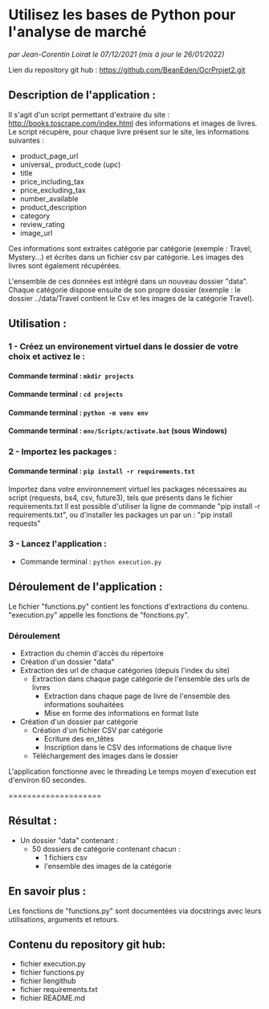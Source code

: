 # Utilisez les bases de Python pour l'analyse de marché
*par Jean-Corentin Loirat
le 07/12/2021 (mis à jour le 26/01/2022)*

Lien du repository git hub : https://github.com/BeanEden/OcrProjet2.git

## Description de l'application :
Il s'agit d'un script permettant d'extraire du site : http://books.toscrape.com/index.html des informations et images de livres.
Le script récupère, pour chaque livre présent sur le site, les informations suivantes :
 * product_page_url
 * universal_ product_code (upc)
 * title
 * price_including_tax
 * price_excluding_tax
 * number_available
 * product_description
 * category
 * review_rating
 * image_url 

Ces informations sont extraites catégorie par catégorie (exemple : Travel, Mystery...) et écrites dans un fichier csv par catégorie.
Les images des livres sont également récupérées.

L'ensemble de ces données est intégré dans un nouveau dossier "data".
Chaque catégorie dispose ensuite de son propre dossier (exemple : le dossier ../data/Travel contient le Csv et les images de la catégorie Travel).




## Utilisation :

### 1 - Créez un environement virtuel dans le dossier de votre choix et activez le :
#### Commande terminal : `mkdir projects`
#### Commande terminal : `cd projects`
#### Commande terminal : `python -m venv env`
#### Commande terminal : `env/Scripts/activate.bat` (sous Windows)



### 2 - Importez les packages :
#### Commande terminal : `pip install -r requirements.txt`
Importez dans votre environnement virtuel les packages nécessaires au script (requests, bs4, csv, future3), tels que présents dans le fichier requirements.txt
Il est possible d'utiliser la ligne de commande "pip install -r requirements.txt",
ou d'installer les packages un par un : "pip install requests"

### 3 - Lancez l'application : 
* Commande terminal : `python execution.py`




## Déroulement de l'application :
Le fichier "functions.py" contient les fonctions d'extractions du contenu.
"execution.py" appelle les fonctions de "fonctions.py".


### Déroulement
* Extraction du chemin d'accès du répertoire
* Création d'un dossier "data"
* Extraction des url de chaque catégories (depuis l'index du site)
  * Extraction dans chaque page catégorie de l'ensemble des urls de livres
    * Extraction dans chaque page de livre de l'ensemble des informations souhaitées 
    * Mise en forme des informations en format liste
* Création d'un dossier par catégorie
  * Création d'un fichier CSV par catégorie
    * Ecriture des en_têtes
    * Inscription dans le CSV des informations de chaque livre
  * Téléchargement des images dans le dossier

L'application fonctionne avec le threading
Le temps moyen d'execution est d'environ 60 secondes.

====================

## Résultat :
* Un dossier "data" contenant :
  * 50 dossiers de catégorie contenant chacun :
    * 1 fichiers csv
    * l'ensemble des images de la catégorie 



## En savoir plus :
Les fonctions de "functions.py" sont documentées via docstrings avec leurs utilisations, arguments et retours.



## Contenu du repository git hub: 
* fichier execution.py
* fichier functions.py
* fichier liengithub
* fichier requirements.txt
* fichier README.md
